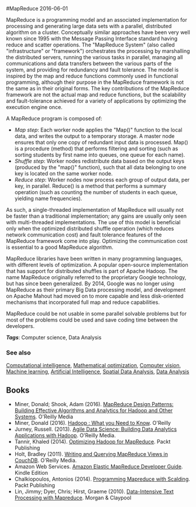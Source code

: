 
#MapReduce
2016-06-01

MapReduce is a programming model and an associated implementation for processing and generating large data sets with a parallel, distributed algorithm on a cluster. Conceptually similar approaches have been very well known since 1995 with the Message Passing Interface standard having reduce and scatter operations.
The "MapReduce System" (also called "infrastructure" or "framework") orchestrates the processing by marshalling the distributed servers, running the various tasks in parallel, managing all communications and data transfers between the various parts of the system, and providing for redundancy and fault tolerance.
The model is inspired by the map and reduce functions commonly used in functional programming, although their purpose in the MapReduce framework is not the same as in their original forms. The key contributions of the MapReduce framework are not the actual map and reduce functions, but the scalability and fault-tolerance achieved for a variety of applications by optimizing the execution engine once.

A MapReduce program is composed of:
* _Map step_: Each worker node applies the "Map()" function to the local data, and writes the output to a temporary storage. A master node ensures that only one copy of redundant input data is processed. Map() is a procedure (method) that performs filtering and sorting (such as sorting students by first name into queues, one queue for each name).
* _Shuffle step_: Worker nodes redistribute data based on the output keys (produced by the "map()" function), such that all data belonging to one key is located on the same worker node.
* _Reduce step_: Worker nodes now process each group of output data, per key, in parallel. Reduce() is a method that performs a summary operation (such as counting the number of students in each queue, yielding name frequencies).

As such, a single-threaded implementation of MapReduce will usually not be faster than a traditional implementation; any gains are usually only seen with multi-threaded implementations. The use of this model is beneficial only when the optimized distributed shuffle operation (which reduces network communication cost) and fault tolerance features of the MapReduce framework come into play. Optimizing the communication cost is essential to a good MapReduce algorithm.

MapReduce libraries have been written in many programming languages, with different levels of optimization. A popular open-source implementation that has support for distributed shuffles is part of Apache Hadoop. The name MapReduce originally referred to the proprietary Google technology, but has since been generalized. By 2014, Google was no longer using MapReduce as their primary Big Data processing model, and development on Apache Mahout had moved on to more capable and less disk-oriented mechanisms that incorporated full map and reduce capabilities.

MapReduce could be not usable in some parallel solvable problems but for most of the problems could be used and save coding time between the developers.

***Tags***: Computer science, Data Analysis

### See also
[Computational intelligence](/computational_intelligence), [Mathematical optimization](/mathematical_optimization), [Computer vision](/computer_vision), [Machine learning](/machine_learning), [Artificial Intelligence](/artificial_intelligence), [Spatial Data Analysis](/spatial_data_analysis), [Data Analysis](/data_analysis)
## Books
* Miner, Donald; Shook, Adam (2016). [MapReduce Design Patterns: Building Effective Algorithms and Analytics for Hadoop and Other Systems](https://www.goodreads.com/book/show/14514285-mapreduce-design-patterns). O'Reilly Media
* Miner, Donald (2016). [Hadoop : What you Need to Know](https://www.goodreads.com/book/show/30326744-hadoop). O'Reilly
* Jurney, Russell. (2013). [Agile Data Science: Building Data Analytics Applications with Hadoop](https://www.goodreads.com/book/show/15815177-agile-data-science). O'Reilly Media.
* Tannir, Khaled (2014). [Optimizing Hadoop for MapReduce](https://www.goodreads.com/book/show/20920720-optimizing-hadoop-for-mapreduce). Packt Publishing
* Holt, Bradley (2011). [Writing and Querying MapReduce Views in CouchDB](https://www.goodreads.com/book/show/10378832-writing-and-querying-mapreduce-views-in-couchdb). O'Reilly Media.
* Amazon Web Services. [Amazon Elastic MapReduce Developer Guide](https://www.amazon.com/Amazon-Elastic-MapReduce-Developer-Guide-ebook/dp/B007US6CIO?ie=UTF8&tag=duckduckgo-d-20). Kindle Edition
* Chalkiopoulos, Antonios (2014). [Programming Mapreduce with Scalding](https://www.goodreads.com/book/show/22632842-programming-mapreduce-with-scalding). Packt Publishing
* Lin, Jimmy; Dyer, Chris; Hirst, Graeme (2010). [Data-Intensive Text Processing with Mapreduce](https://www.goodreads.com/book/show/8346166-data-intensive-text-processing-with-mapreduce). Morgan & Claypool


